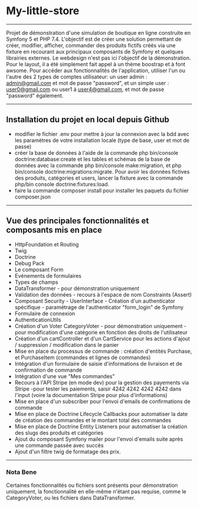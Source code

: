 # My-little-store
***
Projet de démonstration d'une simulation de boutique en ligne construite en Symfony 5 et PHP 7.4. 
L'objectif est de créer une solution permettant de créer, modifier, afficher, commander des produits fictifs créés via une fixture en recourant aux principaux composants de Symfony et quelques librairies externes.
Le webdesign n'est pas ici l'objectif de la démonstration. Pour le layout, il a été simplement fait appel à un thème boostrap et à font awsome.
Pour accéder aux fonctionnalités de l'application, utiliser l'un ou l'autre des 2 types de comptes utilisateur:  un user admin : admin@gmail.com  et mot de passe "password", et un simple user : user0@gmail.com ou user1 à user4@gmail.com, et mot de passe "password" également.
***
## Installation du projet en local depuis Github
* modifier le fichier .env pour mettre à jour la connexion avec la bdd avec les paramètres de votre installation locale (type de base, user et mot de passe)
* créer la base de données à l'aide de la commande php bin/console doctrine:database:create et les tables et schémas de la base de données  avec la commande php bin/console make:migration, et php bin/console doctrine:migrations:migrate. Pour avoir les données fictives des produits, catégories et users, lancer la fixture avec la commande php/bin console doctrine:fixtures:load.
* faire la commande composer install pour installer les paquets du fichier composer.json
***
## Vue des principales fonctionnalités et composants mis en place
* HttpFoundation et Routing
* Twig
* Doctrine
* Debug Pack
* Le composant Form
* Evénements de formulaires
* Types de champs
* DataTransformer - pour démonstration uniquement
* Validation des données - recours à l'espace de nom Constraints (Assert)
* Composant Security - UserInterface - Création d'un authenticator spécifique - paramétrage de l'authenticator "form_login" de Symfony
* Formulaire de connexion
* AuthenticationUtils
* Création d'un Voter CategoryVoter - pour démonstration uniquement - pour modification d'une catégorie en fonction des droits de l'utilisateur
* Création d'un cartController et d'un CartService pour les actions d'ajout / suppression / modification dans le panier
* Mise en place du processus de commande : création d'entités Purchase, et PurchaseItem (commandes et lignes de commandes)
* Intégration d'un formulaire de saisie d'informations de livraison et de confirmation de commande
* Intégration d'une vue "Mes commandes"
* Recours à l'API Stripe (en mode dev) pour la gestion des payements via Stripe  -pour tester les paiements, saisir 4242 4242 4242 4242 dans l'input (voire la documentation Stripe pour plus d'informations) 
* Mise en place d'un subscriber pour l'envoi d'emails de confirmations de commande
* Mise en place de Doctrine Lifecycle Callbacks pour automatiser la date de création des commandes et le montant total des commandes
* Mise en place de Doctrine Entity Listeners pour automatiser la création des slugs des produits et catégories
* Ajout du composant Symfony mailer pour l'envoi d'emails suite après une commande passée avec succès
* Ajout d'un filtre twig de formatage des prix.
***

### Nota Bene
Certaines fonctionnalités ou fichiers sont présents pour démonstration uniquement, la fonctionnalité en elle-même n'étant pas requise, comme le CategoryVoter, ou les fichiers dans DataTransformer.
